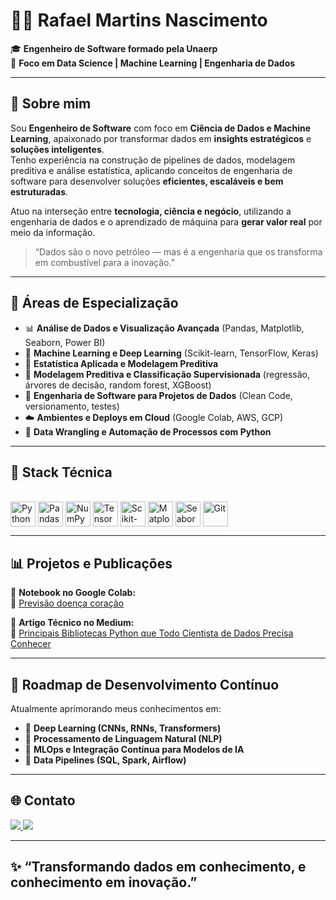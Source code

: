 # 👨‍💻 Rafael Martins Nascimento  

🎓 **Engenheiro de Software formado pela Unaerp**  
📍 **Foco em Data Science | Machine Learning | Engenharia de Dados**

---

## 🚀 Sobre mim  

Sou **Engenheiro de Software** com foco em **Ciência de Dados e Machine Learning**, apaixonado por transformar dados em **insights estratégicos** e **soluções inteligentes**.  
Tenho experiência na construção de pipelines de dados, modelagem preditiva e análise estatística, aplicando conceitos de engenharia de software para desenvolver soluções **eficientes, escaláveis e bem estruturadas**.  

Atuo na interseção entre **tecnologia, ciência e negócio**, utilizando a engenharia de dados e o aprendizado de máquina para **gerar valor real** por meio da informação.  

> “Dados são o novo petróleo — mas é a engenharia que os transforma em combustível para a inovação.”

---

## 🧠 Áreas de Especialização  

- 📊 **Análise de Dados e Visualização Avançada** (Pandas, Matplotlib, Seaborn, Power BI)  
- 🤖 **Machine Learning e Deep Learning** (Scikit-learn, TensorFlow, Keras)  
- 🧮 **Estatística Aplicada e Modelagem Preditiva**
- 🔹 **Modelagem Preditiva e Classificação Supervisionada** (regressão, árvores de decisão, random forest, XGBoost)  
- 🧰 **Engenharia de Software para Projetos de Dados** (Clean Code, versionamento, testes)  
- ☁️ **Ambientes e Deploys em Cloud** (Google Colab, AWS, GCP)  
- 🧬 **Data Wrangling e Automação de Processos com Python**

---

## 🧩 Stack Técnica  

<div style="display: inline_block"><br>
  <img align="center" alt="Python" height="40" width="40" src="https://cdn.jsdelivr.net/gh/devicons/devicon/icons/python/python-original.svg">
  <img align="center" alt="Pandas" height="40" width="40" src="https://cdn.jsdelivr.net/gh/devicons/devicon/icons/pandas/pandas-original.svg">
  <img align="center" alt="NumPy" height="40" width="40" src="https://cdn.jsdelivr.net/gh/devicons/devicon/icons/numpy/numpy-original.svg">
  <img align="center" alt="TensorFlow" height="40" width="40" src="https://cdn.jsdelivr.net/gh/devicons/devicon/icons/tensorflow/tensorflow-original.svg">
  <img align="center" alt="Scikit-learn" height="40" width="40" src="https://cdn.jsdelivr.net/gh/devicons/devicon/icons/scikitlearn/scikitlearn-original.svg">
  <img align="center" alt="Matplotlib" height="40" width="40" src="https://cdn.jsdelivr.net/gh/devicons/devicon/icons/matplotlib/matplotlib-original.svg">
  <img align="center" alt="Seaborn" height="40" width="40" src="https://seaborn.pydata.org/_images/logo-mark-lightbg.svg">
  <img align="center" alt="Git" height="40" width="40" src="https://cdn.jsdelivr.net/gh/devicons/devicon/icons/git/git-original.svg">
</div>

---

## 📊 Projetos e Publicações  

📘 **Notebook no Google Colab:**  
🔗 [Previsão doença coração](https://colab.research.google.com/drive/1qOy4sVFBzozHf6rp-mkZjzDodMNBPjPs?usp=sharing)

📄 **Artigo Técnico no Medium:**  
🧾 [Principais Bibliotecas Python que Todo Cientista de Dados Precisa Conhecer](https://medium.com/@rafael.martins.nascimento03/principais-bibliotecas-python-que-todo-cientista-de-dados-precisa-conhecer-6603341d64ca)

---

## 🧭 Roadmap de Desenvolvimento Contínuo  

Atualmente aprimorando meus conhecimentos em:  
- 🔹 **Deep Learning (CNNs, RNNs, Transformers)**  
- 🔹 **Processamento de Linguagem Natural (NLP)**  
- 🔹 **MLOps e Integração Contínua para Modelos de IA**  
- 🔹 **Data Pipelines (SQL, Spark, Airflow)**  

---

## 🌐 Contato  

<div>
  <a href="mailto:rafael.martins.nascimento03@gmail.com">
    <img src="https://img.shields.io/badge/-Gmail-%23333?style=for-the-badge&logo=gmail&logoColor=white" target="_blank">
  </a>
  <a href="https://www.linkedin.com/in/rafael-martins-nascimento-95a24a223/" target="_blank">
    <img src="https://img.shields.io/badge/-LinkedIn-%230077B5?style=for-the-badge&logo=linkedin&logoColor=white" target="_blank">
  </a>
</div>

---

## ✨ “Transformando dados em conhecimento, e conhecimento em inovação.”
